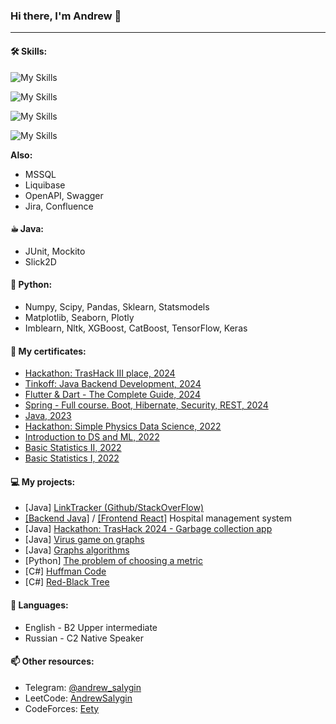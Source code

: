 ### Hi there, I'm Andrew 👋
---
#### 🛠 Skills:
![My Skills](https://skillicons.dev/icons?i=java,python,dart,js,html,css&theme=dark)

![My Skills](https://skillicons.dev/icons?i=gradle,maven,docker,kubernetes,prometheus,grafana,git,linux&theme=dark)

![My Skills](https://skillicons.dev/icons?i=postgres,kafka&theme=dark)

![My Skills](https://skillicons.dev/icons?i=spring,flutter,react,bootstrap&theme=dark)

**Also:**
- MSSQL
- Liquibase
- OpenAPI, Swagger
- Jira, Confluence

#### ☕︎ Java:
- JUnit, Mockito
- Slick2D

#### 🐍 Python:
- Numpy, Scipy, Pandas, Sklearn, Statsmodels
- Matplotlib, Seaborn, Plotly
- Imblearn, Nltk, XGBoost, CatBoost, TensorFlow, Keras

#### 📜 My certificates:
- [Hackathon: TrasHack III place, 2024](https://disk.yandex.ru/i/HQl1HWBkAVBlVQ)
- [Tinkoff: Java Backend Development, 2024](https://disk.yandex.ru/i/tBif1s8YLlX7ew)
- [Flutter & Dart - The Complete Guide, 2024](https://www.udemy.com/certificate/UC-64e459fb-c641-471a-89a9-552683b16192/)
- [Spring - Full course. Boot, Hibernate, Security, REST, 2024](https://www.udemy.com/certificate/UC-0725e832-f213-43d6-8837-0bc39db2881f/)
- [Java, 2023](https://www.udemy.com/certificate/UC-637732ed-8dfe-4ba9-a6f2-2f1685d7a682/)
- [Hackathon: Simple Physics Data Science, 2022](https://disk.yandex.ru/i/xAJP3aQFUHW4hA)
- [Introduction to DS and ML, 2022](https://stepik.org/cert/1596482)
- [Basic Statistics II, 2022](https://stepik.org/cert/1584809)
- [Basic Statistics I, 2022](https://stepik.org/cert/1569856)


#### 💻 My projects:
- [Java] [ LinkTracker (Github/StackOverFlow)](https://github.com/AndrewSalygin/LinkTracker-Tinkoff)
- [[Backend Java]](https://github.com/AndrewSalygin/hospital-backend) / [[Frontend React]](https://github.com/AndrewSalygin/hospital-frontend) Hospital management system
- [Java] [ Hackathon: TrasHack 2024 - Garbage collection app](https://github.com/GreenCatsTeam/hackathon-2024)
- [Java] [ Virus game on graphs](https://github.com/AndrewSalygin/graphCourse/tree/game)
- [Java] [ Graphs algorithms](https://github.com/AndrewSalygin/graphCourse)
- [Python] [ The problem of choosing a metric](https://github.com/AndrewSalygin/metrics)
- [C#] [ Huffman Code](https://github.com/AndrewSalygin/HuffmanCode)
- [C#] [ Red-Black Tree](https://github.com/AndrewSalygin/RBTree_cs)

#### 💬 Languages:
- English - B2 Upper intermediate
- Russian - C2 Native Speaker

#### 📫 Other resources:
- Telegram: [@andrew_salygin](https://t.me/andrew_salygin)
- LeetCode: [AndrewSalygin](https://leetcode.com/AndrewSalygin/)
- CodeForces: [Eety](https://codeforces.com/profile/Eety)
<!--
**AndrewSalygin/AndrewSalygin** is a ✨ _special_ ✨ repository because its `README.md` (this file) appears on your GitHub profile.

Here are some ideas to get you started:

- 🔭 I’m currently working on ...
 ...
- 👯 I’m looking to collaborate on ...
- 🤔 I’m looking for help with ...
- 💬 Ask me about ...
- 📫 How to reach me: ...
- 😄 Pronouns: ...
- ⚡ Fun fact: ...
-->
